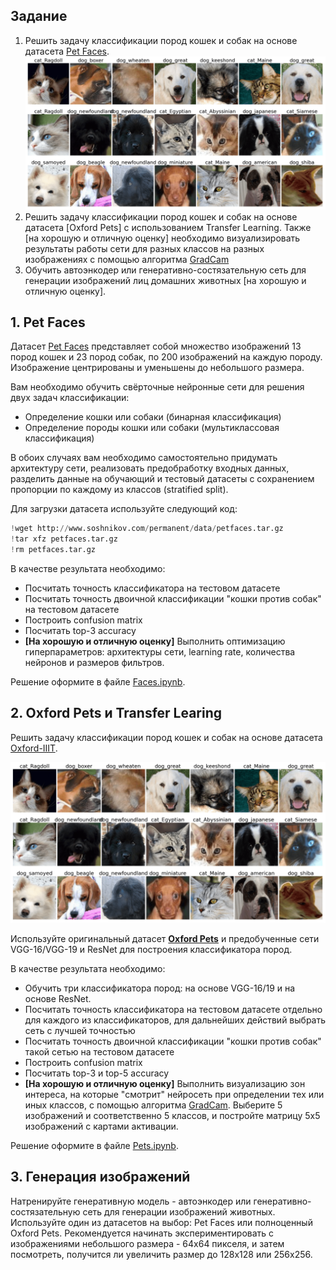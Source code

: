 ## Задание

1. Решить задачу классификации пород кошек и собак на основе датасета [Pet Faces][PetFaces]. 
![Dataset we will deal with](images/data.png)
2. Решить задачу классификации пород кошек и собак на основе датасета [Oxford Pets] с использованием Transfer Learning. Также [на хорошую и отличную оценку] необходимо визуализировать результаты работы сети для разных классов на разных изображениях с помощью алгоритма [GradCam](https://keras.io/examples/vision/grad_cam/) 
4. Обучить автоэнкодер или генеративно-состязательную сеть для генерации изображений лиц домашних животных [на хорошую и отличную оценку]. 

## 1. Pet Faces

Датасет [Pet Faces][PetFaces] представляет собой множество изображений 13 пород кошек и 23 пород собак, по 200 изображений на каждую породу. Изображение центрированы и уменьшены до небольшого размера. 

Вам необходимо обучить свёрточные нейронные сети для решения двух задач классификации:

* Определение кошки или собаки (бинарная классификация)
* Определение породы кошки или собаки (мультиклассовая классификация)

В обоих случаях вам необходимо самостоятельно придумать архитектуру сети, реализовать предобработку входных данных, разделить данные на обучающий и тестовый датасеты с сохранением пропорции по каждому из классов (stratified split).

Для загрузки датасета используйте следующий код:

```python
!wget http://www.soshnikov.com/permanent/data/petfaces.tar.gz
!tar xfz petfaces.tar.gz
!rm petfaces.tar.gz
```

В качестве результата необходимо:

* Посчитать точность классификатора на тестовом датасете
* Посчитать точность двоичной классификации "кошки против собак" на тестовом датасете
* Построить confusion matrix
* Посчитать top-3 accuracy
* **[На хорошую и отличную оценку]** Выполнить оптимизацию гиперпараметров: архитектуры сети, learning rate, количества нейронов и размеров фильтров.

Решение оформите в файле [Faces.ipynb](Faces.ipynb).

## 2. Oxford Pets и Transfer Learing

Решить задачу классификации пород кошек и собак на основе датасета [Oxford-IIIT](https://www.robots.ox.ac.uk/~vgg/data/pets/).

![Dataset we will deal with](images/data.png)

Используйте оригинальный датасет **[Oxford Pets](https://www.kaggle.com/datasets/tanlikesmath/the-oxfordiiit-pet-dataset)** и предобученные сети VGG-16/VGG-19 и ResNet для построения классификатора пород. 

В качестве результата необходимо:

* Обучить три классификатора пород: на основе VGG-16/19 и на основе ResNet.
* Посчитать точность классификатора на тестовом датасете отдельно для каждого из классификаторов, для дальнейших действий выбрать сеть с лучшей точностью
* Посчитать точность двоичной классификации "кошки против собак" такой сетью на тестовом датасете
* Построить confusion matrix
* Посчитать top-3 и top-5 accuracy
* **[На хорошую и отличную оценку]** Выполнить визуализацию зон интереса, на которые "смотрит" нейросеть при определении тех или иных классов, с помощью алгоритма [GradCam](https://keras.io/examples/vision/grad_cam/). Выберите 5 изображений и соответственно 5 классов, и постройте матрицу 5x5 изображений с картами активации. 

Решение оформите в файле [Pets.ipynb](Pets.ipynb).

## 3. Генерация изображений

Натренируйте генеративную модель - автоэнкодер или генеративно-состязательную сеть для генерации изображений животных. Используйте один из датасетов на выбор: Pet Faces или полноценный Oxford Pets. Рекомендуется начинать экспериментировать с изображениями небольшого размера - 64x64 пикселя, и затем посмотреть, получится ли увеличить размер до 128x128 или 256x256.

[PetFaces]: https://www.soshnikov.com/permanent/data/petfaces.tar.gz
